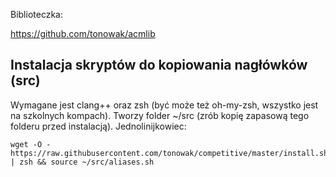 Biblioteczka:

https://github.com/tonowak/acmlib

## Instalacja skryptów do kopiowania nagłówków (src)

Wymagane jest clang++ oraz zsh (być może też oh-my-zsh, wszystko jest na szkolnych kompach). Tworzy folder ~/src (zrób kopię zapasową tego folderu przed instalacją). Jednolinijkowiec:

```
wget -O - https://raw.githubusercontent.com/tonowak/competitive/master/install.sh | zsh && source ~/src/aliases.sh
```

